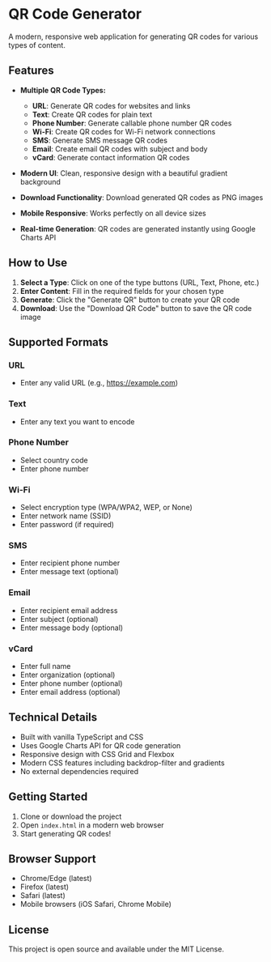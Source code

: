 # QR Code Generator

A modern, responsive web application for generating QR codes for various types of content.

## Features

- **Multiple QR Code Types:**
  - **URL**: Generate QR codes for websites and links
  - **Text**: Create QR codes for plain text
  - **Phone Number**: Generate callable phone number QR codes
  - **Wi-Fi**: Create QR codes for Wi-Fi network connections
  - **SMS**: Generate SMS message QR codes
  - **Email**: Create email QR codes with subject and body
  - **vCard**: Generate contact information QR codes

- **Modern UI**: Clean, responsive design with a beautiful gradient background
- **Download Functionality**: Download generated QR codes as PNG images
- **Mobile Responsive**: Works perfectly on all device sizes
- **Real-time Generation**: QR codes are generated instantly using Google Charts API

## How to Use

1. **Select a Type**: Click on one of the type buttons (URL, Text, Phone, etc.)
2. **Enter Content**: Fill in the required fields for your chosen type
3. **Generate**: Click the "Generate QR" button to create your QR code
4. **Download**: Use the "Download QR Code" button to save the QR code image

## Supported Formats

### URL
- Enter any valid URL (e.g., https://example.com)

### Text
- Enter any text you want to encode

### Phone Number
- Select country code
- Enter phone number

### Wi-Fi
- Select encryption type (WPA/WPA2, WEP, or None)
- Enter network name (SSID)
- Enter password (if required)

### SMS
- Enter recipient phone number
- Enter message text (optional)

### Email
- Enter recipient email address
- Enter subject (optional)
- Enter message body (optional)

### vCard
- Enter full name
- Enter organization (optional)
- Enter phone number (optional)
- Enter email address (optional)

## Technical Details

- Built with vanilla TypeScript and CSS
- Uses Google Charts API for QR code generation
- Responsive design with CSS Grid and Flexbox
- Modern CSS features including backdrop-filter and gradients
- No external dependencies required

## Getting Started

1. Clone or download the project
2. Open `index.html` in a modern web browser
3. Start generating QR codes!

## Browser Support

- Chrome/Edge (latest)
- Firefox (latest)
- Safari (latest)
- Mobile browsers (iOS Safari, Chrome Mobile)

## License

This project is open source and available under the MIT License.
